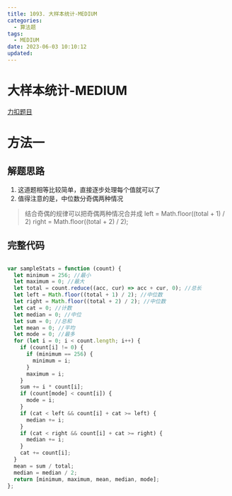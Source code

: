 ```yaml
---
title: 1093. 大样本统计-MEDIUM
categories:
  - 算法题
tags:
  - MEDIUM
date: 2023-06-03 10:10:12
updated:
---
```


# 大样本统计-MEDIUM

[力扣题目](https://leetcode.cn/problems/statistics-from-a-large-sample/)

# 方法一

## 解题思路

1. 这道题相等比较简单，直接逐步处理每个值就可以了
2. 值得注意的是，中位数分奇偶两种情况

> 结合奇偶的规律可以把奇偶两种情况合并成 
> left = Math.floor((total + 1) / 2) right = Math.floor((total + 2) / 2);

## 完整代码

```javascript

var sampleStats = function (count) {
  let minimum = 256; //最小
  let maximum = 0; //最大
  let total = count.reduce((acc, cur) => acc + cur, 0); //总长
  let left = Math.floor((total + 1) / 2); //中位数
  let right = Math.floor((total + 2) / 2); //中位数
  let cat = 0; //计数
  let median = 0; //中位
  let sum = 0; //总和
  let mean = 0; //平均
  let mode = 0; //最多
  for (let i = 0; i < count.length; i++) {
    if (count[i] != 0) {
      if (minimum == 256) {
        minimum = i;
      }
      maximum = i;
    }
    sum += i * count[i];
    if (count[mode] < count[i]) {
      mode = i;
    }
    if (cat < left && count[i] + cat >= left) {
      median += i;
    }
    if (cat < right && count[i] + cat >= right) {
      median += i;
    }
    cat += count[i];
  }
  mean = sum / total;
  median = median / 2;
  return [minimum, maximum, mean, median, mode];
};
```
